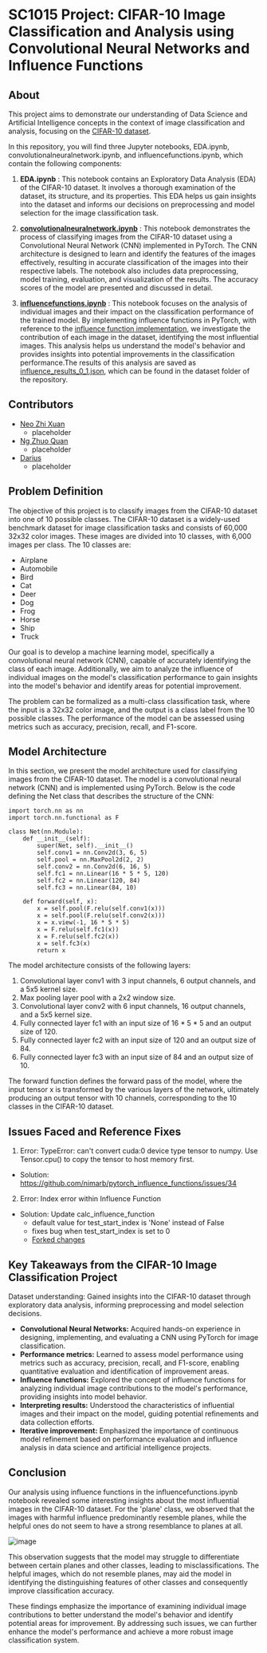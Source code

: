 # SC1015 Project: CIFAR-10 Image Classification and Analysis using Convolutional Neural Networks and Influence Functions

## About
This project aims to demonstrate our understanding of Data Science and Artificial Intelligence concepts in the context of image classification and analysis, focusing on the [CIFAR-10 dataset](https://www.cs.toronto.edu/~kriz/cifar.html).

In this repository, you will find three Jupyter notebooks, EDA.ipynb, convolutionalneuralnetwork.ipynb, and influencefunctions.ipynb, which contain the following components:

   1) **EDA.ipynb** : This notebook contains an Exploratory Data Analysis (EDA) of the CIFAR-10 dataset. It involves a thorough examination of the dataset, its structure, and its properties. This EDA helps us gain insights into the dataset and informs our decisions on preprocessing and model selection for the image classification task.

   2) **[convolutionalneuralnetwork.ipynb](https://github.com/neozhixuan/SC1015_Z139_Team3/blob/main/convolutionalneuralnetwork.ipynb)** : This notebook demonstrates the process of classifying images from the CIFAR-10 dataset using a Convolutional Neural Network (CNN) implemented in PyTorch. The CNN architecture is designed to learn and identify the features of the images effectively, resulting in accurate classification of the images into their respective labels. The notebook also includes data preprocessing, model training, evaluation, and visualization of the results. The accuracy scores of the model are presented and discussed in detail.

  3) **[influencefunctions.ipynb](https://github.com/neozhixuan/SC1015_Z139_Team3/blob/main/influencefunctions.ipynb)** : This notebook focuses on the analysis of individual images and their impact on the classification performance of the trained model. By implementing influence functions in PyTorch, with reference to the [influence function implementation](https://github.com/nimarb/pytorch_influence_functions), we investigate the contribution of each image in the dataset, identifying the most influential images. This analysis helps us understand the model's behavior and provides insights into potential improvements in the classification performance.The results of this analysis are saved as [influence_results_0_1.json](https://github.com/neozhixuan/SC1015_Z139_Team3/blob/main/datasets/influence_results_0_1.json), which can be found in the dataset folder of the repository.





## Contributors
   - [Neo Zhi Xuan](https://github.com/neozhixuan)
     - placeholder
   - [Ng Zhuo Quan](https://github.com/blanknew)
     - placeholder
   - [Darius](https://github.com/Unknownplaylist)
     - placeholder
 
    
## Problem Definition
The objective of this project is to classify images from the CIFAR-10 dataset into one of 10 possible classes. The CIFAR-10 dataset is a widely-used benchmark dataset for image classification tasks and consists of 60,000 32x32 color images. These images are divided into 10 classes, with 6,000 images per class. The 10 classes are:
   - Airplane
   - Automobile
   - Bird
   - Cat
   - Deer
   - Dog
   - Frog
   - Horse
   - Ship
   - Truck
   
Our goal is to develop a machine learning model, specifically a convolutional neural network (CNN), capable of accurately identifying the class of each image. Additionally, we aim to analyze the influence of individual images on the model's classification performance to gain insights into the model's behavior and identify areas for potential improvement.

The problem can be formalized as a multi-class classification task, where the input is a 32x32 color image, and the output is a class label from the 10 possible classes. The performance of the model can be assessed using metrics such as accuracy, precision, recall, and F1-score.
## Model Architecture
In this section, we present the model architecture used for classifying images from the CIFAR-10 dataset. The model is a convolutional neural network (CNN) and is implemented using PyTorch. Below is the code defining the Net class that describes the structure of the CNN:

    import torch.nn as nn
    import torch.nn.functional as F

    class Net(nn.Module):
        def __init__(self):
            super(Net, self).__init__()
            self.conv1 = nn.Conv2d(3, 6, 5)
            self.pool = nn.MaxPool2d(2, 2)
            self.conv2 = nn.Conv2d(6, 16, 5)
            self.fc1 = nn.Linear(16 * 5 * 5, 120)
            self.fc2 = nn.Linear(120, 84)
            self.fc3 = nn.Linear(84, 10)

        def forward(self, x):
            x = self.pool(F.relu(self.conv1(x)))
            x = self.pool(F.relu(self.conv2(x)))
            x = x.view(-1, 16 * 5 * 5)
            x = F.relu(self.fc1(x))
            x = F.relu(self.fc2(x))
            x = self.fc3(x)
            return x
The model architecture consists of the following layers:

  1) Convolutional layer conv1 with 3 input channels, 6 output channels, and a 5x5 kernel size.
  2) Max pooling layer pool with a 2x2 window size.
  3) Convolutional layer conv2 with 6 input channels, 16 output channels, and a 5x5 kernel size.
  4) Fully connected layer fc1 with an input size of 16 * 5 * 5 and an output size of 120.
  5) Fully connected layer fc2 with an input size of 120 and an output size of 84.
  6) Fully connected layer fc3 with an input size of 84 and an output size of 10.
  
The forward function defines the forward pass of the model, where the input tensor x is transformed by the various layers of the network, ultimately producing an output tensor with 10 channels, corresponding to the 10 classes in the CIFAR-10 dataset.

## Issues Faced and Reference Fixes
1. Error: TypeError: can't convert cuda:0 device type tensor to numpy. Use Tensor.cpu() to copy the tensor to host memory first.
  - Solution: https://github.com/nimarb/pytorch_influence_functions/issues/34

2. Error: Index error within Influence Function 
  - Solution: Update calc_influence_function
    - default value for test_start_index is 'None' instead of False
    - fixes bug when test_start_index is set to 0
    - [Forked changes](https://github.com/expectopatronum/pytorch_influence_functions/commit/ecce2d27e3d46b3125bb3dd963beebd7a5407959)
    
## Key Takeaways from the CIFAR-10 Image Classification Project
Dataset understanding: Gained insights into the CIFAR-10 dataset through exploratory data analysis, informing preprocessing and model selection decisions.

   - **Convolutional Neural Networks:** Acquired hands-on experience in designing, implementing, and evaluating a CNN using PyTorch for image classification.
   - **Performance metrics:** Learned to assess model performance using metrics such as accuracy, precision, recall, and F1-score, enabling quantitative evaluation and identification of improvement areas.
   - **Influence functions:** Explored the concept of influence functions for analyzing individual image contributions to the model's performance, providing insights into model behavior.
   - **Interpreting results:** Understood the characteristics of influential images and their impact on the model, guiding potential refinements and data collection efforts.
   - **Iterative improvement:** Emphasized the importance of continuous model refinement based on performance evaluation and influence analysis in data science and artificial intelligence projects.

## Conclusion

Our analysis using influence functions in the influencefunctions.ipynb notebook revealed some interesting insights about the most influential images in the CIFAR-10 dataset. For the 'plane' class, we observed that the images with harmful influence predominantly resemble planes, while the helpful ones do not seem to have a strong resemblance to planes at all.

![image](https://user-images.githubusercontent.com/44828267/230854030-67094293-cb80-4a4b-9659-50790e1cdb28.png)

This observation suggests that the model may struggle to differentiate between certain planes and other classes, leading to misclassifications. The helpful images, which do not resemble planes, may aid the model in identifying the distinguishing features of other classes and consequently improve classification accuracy.

These findings emphasize the importance of examining individual image contributions to better understand the model's behavior and identify potential areas for improvement. By addressing such issues, we can further enhance the model's performance and achieve a more robust image classification system.

